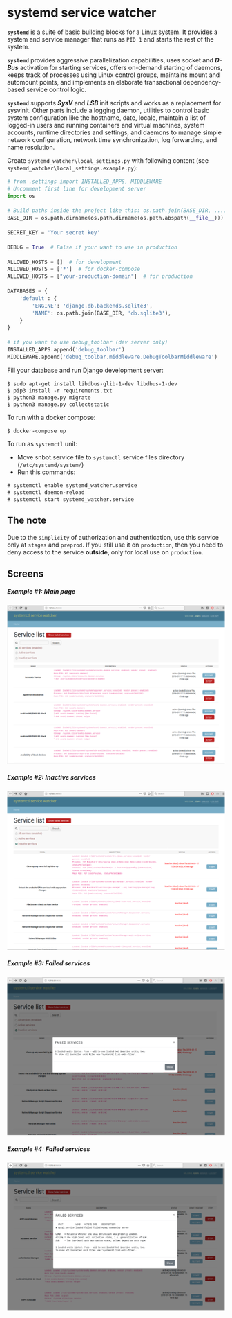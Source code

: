 # systemd service watcher
**`systemd`** is a suite of basic building blocks for a Linux system. 
It provides a system and service manager that runs as `PID 1` and starts the rest of the system. 

**`systemd`** provides aggressive parallelization capabilities, uses socket and **_D-Bus_** activation for starting 
services, offers on-demand starting of daemons, keeps track of processes using Linux control groups, maintains mount and 
automount points, and implements an elaborate transactional dependency-based service control logic. 

**`systemd`** supports _**SysV**_ and _**LSB**_ init scripts and works as a replacement for sysvinit. Other parts 
include a logging daemon, utilities to control basic system configuration like the hostname, date, locale, maintain a 
list of logged-in users and running containers and virtual machines, system accounts, runtime directories and settings, 
and daemons to manage simple network configuration, network time synchronization, log forwarding, and name resolution.


Create `systemd_watcher\local_settings.py` with following content (see `systemd_watcher\local_settings.example.py`):
```python
# from .settings import INSTALLED_APPS, MIDDLEWARE
# Uncomment first line for development server
import os

# Build paths inside the project like this: os.path.join(BASE_DIR, ...)
BASE_DIR = os.path.dirname(os.path.dirname(os.path.abspath(__file__)))

SECRET_KEY = 'Your secret key'

DEBUG = True  # False if your want to use in production

ALLOWED_HOSTS = []  # for development
ALLOWED_HOSTS = ['*']  # for docker-compose
ALLOWED_HOSTS = ["your-production-domain"]  # for production

DATABASES = {
    'default': {
        'ENGINE': 'django.db.backends.sqlite3',
        'NAME': os.path.join(BASE_DIR, 'db.sqlite3'),
    }
}

# if you want to use debug_toolbar (dev server only)
INSTALLED_APPS.append('debug_toolbar')
MIDDLEWARE.append('debug_toolbar.middleware.DebugToolbarMiddleware')
```

Fill your database and run Django development server:
```
$ sudo apt-get install libdbus-glib-1-dev libdbus-1-dev
$ pip3 install -r requirements.txt
$ python3 manage.py migrate
$ python3 manage.py collectstatic
```

To run with a docker compose:
```
$ docker-compose up
```

To run as `systemctl` unit:
* Move snbot.service file to `systemctl` service files directory (`/etc/systemd/system/`)
* Run this commands:
```
# systemctl enable systemd_watcher.service
# systemctl daemon-reload
# systemctl start systemd_watcher.service
```

## The note
Due to the `simplicity` of authorization and authentication, use this service only at `stages` and `preprod`. If you still 
use it on `production`, then you need to deny access to the service **outside**, only for local use on `production`.

## Screens
##### Example #1: Main page
![Main page](assets/demo_1.png)
##### Example #2: Inactive services
![Main page](assets/demo_2.png)
##### Example #3: Failed services
![Main page](assets/demo_3.png)
##### Example #4: Failed services
![Failed services](assets/demo_4.png)
